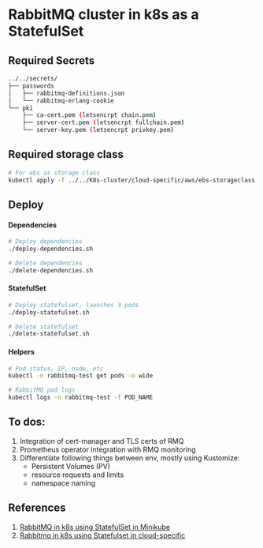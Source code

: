 # RabbitMQ cluster in k8s as a StatefulSet
## Required Secrets
```sh
../../secrets/
├── passwords
│   ├── rabbitmq-definitions.json
│   └── rabbitmq-erlang-cookie
└── pki
    ├── ca-cert.pem (letsencrpt chain.pem)
    ├── server-cert.pem (letsencrpt fullchain.pem)
    └── server-key.pem (letsencrpt privkey.pem)
```
## Required storage class
```sh
# For ebs as storage class
kubectl apply -f ../../K8s-cluster/cloud-specific/aws/ebs-storageclass.yaml
```
## Deploy
#### Dependencies
```sh
# Deploy dependencies
./deploy-dependencies.sh

# Delete dependencies
./delete-dependencies.sh
```

#### StatefulSet
```sh
# Deploy statefulset, launches 3 pods
./deploy-statefulset.sh

# Delete statefulset
./delete-statefulset.sh
```

#### Helpers
```sh
# Pod status, IP, node, etc
kubectl -n rabbitmq-test get pods -o wide

# RabbitMQ pod logs
kubectl logs -n rabbitmq-test -f POD_NAME
```
## To dos:
1. Integration of cert-manager and TLS certs of RMQ
2. Prometheus operator integration with RMQ monitoring
3. Differentiate following things between env, mostly using Kustomize:
   - Persistent Volumes (PV)  
   - resource requests and limits
   - namespace naming
## References
1. [RabbitMQ in k8s using StatefulSet in Minikube](https://github.com/rabbitmq/diy-kubernetes-examples/tree/master/minikube)
2. [Rabbitmq in k8s using Statefulset in cloud-specific](https://github.com/rabbitmq/diy-kubernetes-examples/tree/master/gke)
